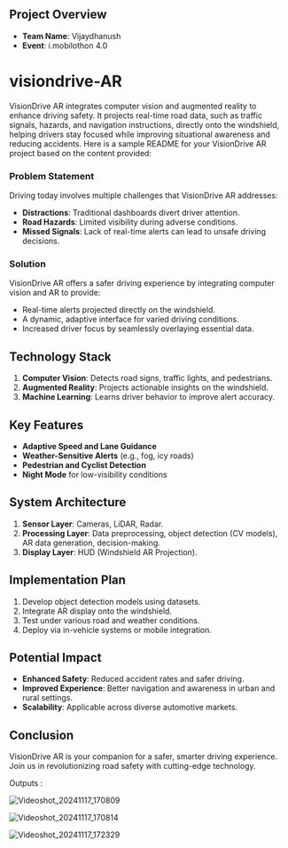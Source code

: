 ## Project Overview
- **Team Name**: Vijaydhanush
- **Event**: i.mobilothon 4.0

# visiondrive-AR
VisionDrive AR integrates computer vision and augmented reality to enhance driving safety. It projects real-time road data, such as traffic signals, hazards, and navigation instructions, directly onto the windshield, helping drivers stay focused while improving situational awareness and reducing accidents.
Here is a sample README for your VisionDrive AR project based on the content provided:

### Problem Statement
Driving today involves multiple challenges that VisionDrive AR addresses:
- **Distractions**: Traditional dashboards divert driver attention.
- **Road Hazards**: Limited visibility during adverse conditions.
- **Missed Signals**: Lack of real-time alerts can lead to unsafe driving decisions.

### Solution
VisionDrive AR offers a safer driving experience by integrating computer vision and AR to provide:
- Real-time alerts projected directly on the windshield.
- A dynamic, adaptive interface for varied driving conditions.
- Increased driver focus by seamlessly overlaying essential data.

## Technology Stack
1. **Computer Vision**: Detects road signs, traffic lights, and pedestrians.
2. **Augmented Reality**: Projects actionable insights on the windshield.
3. **Machine Learning**: Learns driver behavior to improve alert accuracy.

## Key Features
- **Adaptive Speed and Lane Guidance**
- **Weather-Sensitive Alerts** (e.g., fog, icy roads)
- **Pedestrian and Cyclist Detection**
- **Night Mode** for low-visibility conditions

## System Architecture
1. **Sensor Layer**: Cameras, LiDAR, Radar.
2. **Processing Layer**: Data preprocessing, object detection (CV models), AR data generation, decision-making.
3. **Display Layer**: HUD (Windshield AR Projection).

## Implementation Plan
1. Develop object detection models using datasets.
2. Integrate AR display onto the windshield.
3. Test under various road and weather conditions.
4. Deploy via in-vehicle systems or mobile integration.

## Potential Impact
- **Enhanced Safety**: Reduced accident rates and safer driving.
- **Improved Experience**: Better navigation and awareness in urban and rural settings.
- **Scalability**: Applicable across diverse automotive markets.

## Conclusion
VisionDrive AR is your companion for a safer, smarter driving experience. Join us in revolutionizing road safety with cutting-edge technology.

Outputs :

![Videoshot_20241117_170809](https://github.com/user-attachments/assets/7b7bc0b7-6693-4131-885f-0000da88cf5e)

![Videoshot_20241117_170814](https://github.com/user-attachments/assets/fa93a4dc-1f29-4f8c-81db-3a92ad5c5f47)

![Videoshot_20241117_172329](https://github.com/user-attachments/assets/da116437-c5b7-422e-9693-819567b2410d)
